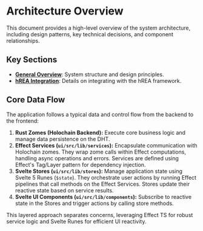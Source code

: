 # Architecture Overview

This document provides a high-level overview of the system architecture, including design patterns, key technical decisions, and component relationships.

## Key Sections

- **[General Overview](./architecture/README.md)**: System structure and design principles.
- **[hREA Integration](./architecture/hrea-integration.md)**: Details on integrating with the hREA framework.

## Core Data Flow

The application follows a typical data and control flow from the backend to the frontend:

1.  **Rust Zomes (Holochain Backend):** Execute core business logic and manage data persistence on the DHT.
2.  **Effect Services (`ui/src/lib/services`):** Encapsulate communication with Holochain zomes. They wrap zome calls within Effect computations, handling async operations and errors. Services are defined using Effect's Tag/Layer pattern for dependency injection.
3.  **Svelte Stores (`ui/src/lib/stores`):** Manage application state using Svelte 5 Runes (`$state`). They orchestrate user actions by running Effect pipelines that call methods on the Effect Services. Stores update their reactive state based on service results.
4.  **Svelte UI Components (`ui/src/lib/components`):** Subscribe to reactive state in the Stores and trigger actions by calling store methods.

This layered approach separates concerns, leveraging Effect TS for robust service logic and Svelte Runes for efficient UI reactivity.

